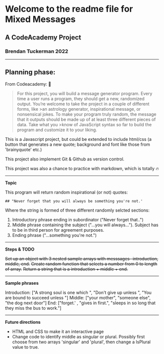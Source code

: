 # Welcome to the readme file for Mixed Messages

## A CodeAcademy Project

### Brendan Tuckerman 2022

---

## Planning phase:

From Codeacademy:
:file_folder:
>For this project, you will build a message generator program. Every time a user runs a program, they should get a new, randomized output. You’re welcome to take the project in a couple of different forms, like >an astrology generator, inspirational message, or nonsensical jokes. To make your program truly random, the message that it outputs should be made up of at least three different pieces of data. Take what you >know of JavaScript syntax so far to build the program and customize it to your liking.

This is a Javascript project, but could be extended to include html/css (a button that generates a new quote; background and font like those from 'brainyquote' etc.)

This project also implement Git & Github as version control.

This project was also a chance to practice with markdown, which is totally :fire:

---

**Topic**

This program will return random inspirational (or not) quotes:

	## "Never forget that you will always be something you're not.'
	
Where the string is formed of three different randomly selcted sections:

1. Introductory phrase ending in subordinator ("Never forget that..")
2. Middle phrase containing the subject ("...you will always..."). Subject has to be in third person for agreement purposes.
3. Ending phrase ("...something you're not.")

---

**Steps & TODO**

~~Set up an object with 3 nested  sample arrays with messsages- introduction, middle, end.~~
~~Create random function that selects a number from 0 to length of array.~~
~~Return a string that is a introduction + middle + end.~~

---

**Sample phrases**

Introduction:  ["A strong soul is one which ", "Don't give up unless ", "You are bound to succeed unless "]
Middle: ["your mother", "someone else", "the dog next door"]
End: ["forget.' , "gives in first.", "sleeps in so long that they miss the bus to work."]

---

**Future directions**

- HTML and CSS to make it an interactive page
- Change code to identify middle as singular or plural. Possibly first choose from two arrays 'singular' and 'plural', then change a IsPlural value to true.


